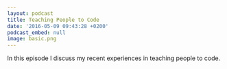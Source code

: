 ```yaml
---
layout: podcast
title: Teaching People to Code
date: '2016-05-09 09:43:28 +0200'
podcast_embed: null
image: basic.png
---
```


In this episode I discuss my recent experiences in teaching people to code.
